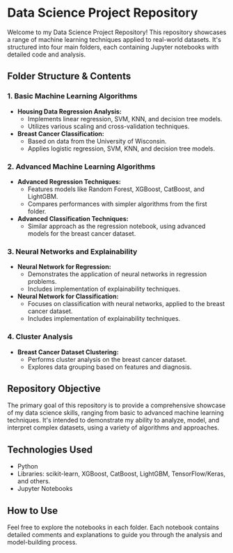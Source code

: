 # Data Science Project Repository

Welcome to my Data Science Project Repository! This repository showcases a range of machine learning techniques applied to real-world datasets. It's structured into four main folders, each containing Jupyter notebooks with detailed code and analysis.

## Folder Structure & Contents

### 1. Basic Machine Learning Algorithms
- **Housing Data Regression Analysis:**
  - Implements linear regression, SVM, KNN, and decision tree models.
  - Utilizes various scaling and cross-validation techniques.
- **Breast Cancer Classification:**
  - Based on data from the University of Wisconsin.
  - Applies logistic regression, SVM, KNN, and decision tree models.

### 2. Advanced Machine Learning Algorithms
- **Advanced Regression Techniques:**
  - Features models like Random Forest, XGBoost, CatBoost, and LightGBM.
  - Compares performances with simpler algorithms from the first folder.
- **Advanced Classification Techniques:**
  - Similar approach as the regression notebook, using advanced models for the breast cancer dataset.

### 3. Neural Networks and Explainability
- **Neural Network for Regression:**
  - Demonstrates the application of neural networks in regression problems.
  - Includes implementation of explainability techniques.
- **Neural Network for Classification:**
  - Focuses on classification with neural networks, applied to the breast cancer dataset.
  - Includes implementation of explainability techniques.

### 4. Cluster Analysis
- **Breast Cancer Dataset Clustering:**
  - Performs cluster analysis on the breast cancer dataset.
  - Explores data grouping based on features and diagnosis.

## Repository Objective
The primary goal of this repository is to provide a comprehensive showcase of my data science skills, ranging from basic to advanced machine learning techniques. It's intended to demonstrate my ability to analyze, model, and interpret complex datasets, using a variety of algorithms and approaches.

## Technologies Used
- Python
- Libraries: scikit-learn, XGBoost, CatBoost, LightGBM, TensorFlow/Keras, and others.
- Jupyter Notebooks

## How to Use
Feel free to explore the notebooks in each folder. Each notebook contains detailed comments and explanations to guide you through the analysis and model-building process.


